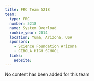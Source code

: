 ```yaml
---
title: FRC Team 5218
team:
  type: FRC
  number: 5218
  name: System Overload
  rookie_year: 2014
  location: Yuma, Arizona, USA
  sponsors:
    - Science Foundation Arizona
    - CIBOLA HIGH SCHOOL
  links:
    Website: 
---
```

No content has been added for this team